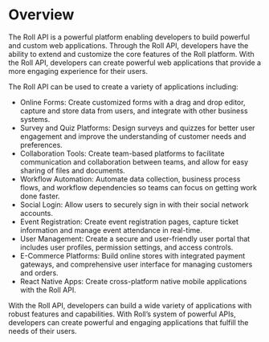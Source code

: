 # Overview

The Roll API is a powerful platform enabling developers to build powerful and
custom web applications. Through the Roll API, developers have the ability to
extend and customize the core features of the Roll platform. With the Roll API,
developers can create powerful web applications that provide a more engaging
experience for their users.

The Roll API can be used to create a variety of applications including:

- Online Forms: Create customized forms with a drag and drop editor, capture
  and store data from users, and integrate with other business systems.
- Survey and Quiz Platforms: Design surveys and quizzes for better user
  engagement and improve the understanding of customer needs and preferences.
- Collaboration Tools: Create team-based platforms to facilitate communication
  and collaboration between teams, and allow for easy sharing of files and
  documents.
- Workflow Automation: Automate data collection, business process flows, and
  workflow dependencies so teams can focus on getting work done faster.
- Social Login: Allow users to securely sign in with their social network
  accounts.
- Event Registration: Create event registration pages, capture ticket
  information and manage event attendance in real-time.
- User Management: Create a secure and user-friendly user portal that includes
  user profiles, permission settings, and access controls.
- E-Commerce Platforms: Build online stores with integrated payment gateways,
  and comprehensive user interface for managing customers and orders.
- React Native Apps: Create cross-platform native mobile applications with the
  Roll API.

With the Roll API, developers can build a wide variety of applications with
robust features and capabilities. With Roll’s system of powerful APIs,
developers can create powerful and engaging applications that fulfill the needs
of their users.
